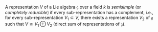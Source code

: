 A representation $V$ of a Lie algebra $\mathfrak{g}$ over a field $k$ is *semisimple* (or *completely reducible*) if every sub-representation has a complement, i.e., for every sub-representation $V_1 \subset V$, there exists a representation $V_2$ of $\mathfrak{g}$ such that $V \cong V_1 \oplus V_2$ (direct sum of representations of $\mathfrak{g}$).
